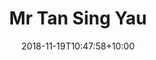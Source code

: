 ---
title: "Mr Tan Sing Yau"
date: 2018-11-19T10:47:58+10:00
draft: false
image: "images/people/person-1.png"
jobtitle: "Senior Executive"
linkedinurl: "https://www.linkedin.com/example2"
promoted: true
weight: 2

draft: false
---